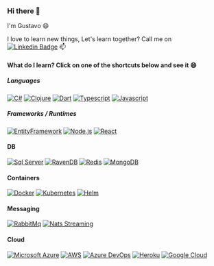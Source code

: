 ### Hi there 👋

I'm Gustavo 😄

I love to learn new things, Let's learn together? Call me on [![Linkedin Badge](https://img.shields.io/badge/-LinkedIn-blue?style=flat&logo=Linkedin&logoColor=white)](https://www.linkedin.com/in/gumbers/) 📫

#### What do I learn? Click on one of the shortcuts below and see it 😄

##### Languages
[![C#](https://img.shields.io/badge/-C%23-239120?style=flat&logo=c-sharp&logoColor=white)](https://github.com/gumberss/FinanceControlinator/tree/master/Microservices/Invoices)
[![Clojure](https://img.shields.io/badge/-Clojure-5881D8?style=flat&logo=clojure&logoColor=white)](https://github.com/gumberss/PurchaseListinator)
[![Dart](https://img.shields.io/badge/-Dart-0175C2?style=flat&logo=dart&logoColor=white)](https://github.com/gumberss/FinanceControlinatorMobile)
[![Typescript](https://img.shields.io/badge/-Typescript-007ACC?style=flat&logo=typescript&logoColor=white)](https://github.com/gumberss/Ticketing)
[![Javascript](https://img.shields.io/badge/-Javascript-%23F7DF1E?style=flat&logo=javascript&logoColor=white)](https://github.com/gumberss/Sandboxinator/tree/master/Javascript)

##### Frameworks / Runtimes
[![EntityFramework](https://img.shields.io/badge/-Entity%20Framework-CC2927?style=flat)](https://github.com/gumberss/FinanceControlinator/tree/master/Microservices/Expenses)
[![Node.js](https://img.shields.io/badge/-Node.js-39933?style=flat&logo=node.js&logoColor=white)](https://github.com/gumberss/Ticketing)
[![React](https://img.shields.io/badge/-React-61DAFB?style=flat&logo=react&logoColor=white)](https://github.com/gumberss/reactnd-chirper-app)

#### DB
[![Sql Server](https://img.shields.io/badge/-Sql%20Server-CC2927?style=flat&logo=Microsoft-SQL-Server&logoColor=white)](https://github.com/gumberss/MySnacker)
[![RavenDB](https://img.shields.io/badge/-RavenDB-ca1c59?style=flat&logo=ravendb&logoColor=white)](https://github.com/gumberss/FinanceControlinator)
[![Redis](https://img.shields.io/badge/-Redis-%DC382D?style=flat&logo=redis&logoColor=white)](https://github.com/gumberss/ASP.NET-Core-ECommerce)
[![MongoDB](https://img.shields.io/badge/-MongoDB-47A248?style=flat&logo=mongodb&logoColor=white)](https://github.com/gumberss/Ticketing)

#### Containers
[![Docker](https://img.shields.io/badge/-Docker-2496ED?style=flat&logo=docker&logoColor=white)](https://github.com/gumberss/Ticketing)
[![Kubernetes](https://img.shields.io/badge/-Kubernetes-326CE5?style=flat&logo=kubernetes&logoColor=white)](https://github.com/gumberss/Ticketing)
[![Helm](https://img.shields.io/badge/-Helm-0F1689?style=flat&logo=helm&logoColor=white)](https://github.com/gumberss/FinanceControlinator/tree/master/infra/helm)

#### Messaging
[![RabbitMq](https://img.shields.io/badge/-RabbitMq-FF6600?style=flat&logo=rabbitmq&logoColor=white)](https://github.com/gumberss/madness-microservice)
[![Nats Streaming](https://img.shields.io/badge/-Nats%20Streaming-4086F2?style=flat)](https://github.com/gumberss/Ticketing)

#### Cloud
[![Microsoft Azure](https://img.shields.io/badge/-Microsoft%20Azure-0078D4?style=flat&logo=microsoftazure&logoColor=white)](https://github.com/gumberss/FinanceControlinator)
[![AWS](https://img.shields.io/badge/-AWS-232F3E?style=flat&logo=amazonaws&logoColor=white)](https://github.com/gumberss/mini-finance-controlinator-serverless)
[![Azure DevOps](https://img.shields.io/badge/-Azure%20DevOps-0078D7?style=flat&logo=azuredevops&logoColor=white)](https://github.com/gumberss/FinanceControlinator)
[![Heroku](https://img.shields.io/badge/-Heroku-430098?style=flat&logo=heroku&logoColor=white)](https://github.com/gumberss/piadometro-server)
[![Google Cloud](https://img.shields.io/badge/-Google%20Cloud-4285F4?style=flat&logo=google-cloud&logoColor=white)](https://github.com/gumberss/Ticketing/tree/master/infra/k8s/google-cloud)
